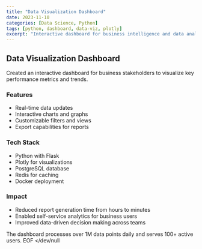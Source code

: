 ```yaml
---
title: "Data Visualization Dashboard"
date: 2023-11-10
categories: [Data Science, Python]
tags: [python, dashboard, data-viz, plotly]
excerpt: "Interactive dashboard for business intelligence and data analysis"
---
```


## Data Visualization Dashboard

Created an interactive dashboard for business stakeholders to visualize key performance metrics and trends.

### Features
- Real-time data updates
- Interactive charts and graphs
- Customizable filters and views
- Export capabilities for reports

### Tech Stack
- Python with Flask
- Plotly for visualizations
- PostgreSQL database
- Redis for caching
- Docker deployment

### Impact
- Reduced report generation time from hours to minutes
- Enabled self-service analytics for business users
- Improved data-driven decision making across teams

The dashboard processes over 1M data points daily and serves 100+ active users.
EOF </dev/null

